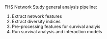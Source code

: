 FHS Network Study general analysis pipeline:
1. Extract network features
2. Extract diversity indices
3. Pre-processing features for survival analyis
4. Run survival analysis and interaction models
